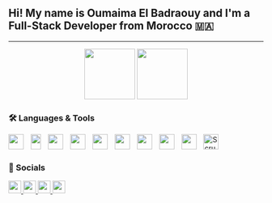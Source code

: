 <h2 align="left">Hi! My name is Oumaima El Badraouy and I'm a Full-Stack Developer from Morocco 🇲🇦</h2>

---

<div align="center">
  <img src="https://github-readme-stats.vercel.app/api?username=Oumaima-El-Badraouy&show_icons=true&count_private=true&theme=dracula&hide_border=true" height="100" />
  <img src="https://github-readme-stats.vercel.app/api/top-langs?username=Oumaima-El-Badraouy&layout=compact&langs_count=6&theme=dracula&hide_border=true" height="100" />
</div>



### 🛠️ Languages & Tools
<div align="left">
  <img src="https://cdn.jsdelivr.net/gh/devicons/devicon/icons/javascript/javascript-original.svg" style="height:30px; width:30px; object-fit:contain; margin-right:10px;" />
  <img src="https://cdn.jsdelivr.net/gh/devicons/devicon/icons/typescript/typescript-original.svg" style="height:30px; width:20px; object-fit:contain; margin-right:10px;" />
  <img src="https://cdn.jsdelivr.net/gh/devicons/devicon/icons/react/react-original.svg" style="height:30px; width:30px; object-fit:contain; margin-right:10px;" />
  <img src="https://cdn.jsdelivr.net/gh/devicons/devicon/icons/html5/html5-original.svg" style="height:30px; width:30px; object-fit:contain; margin-right:10px;" />
  <img src="https://cdn.jsdelivr.net/gh/devicons/devicon/icons/css3/css3-original.svg" style="height:30px; width:30px; object-fit:contain; margin-right:10px;" />
  <img src="https://cdn.jsdelivr.net/gh/devicons/devicon/icons/python/python-original.svg" style="height:30px; width:30px; object-fit:contain; margin-right:10px;" />
  <img src="https://cdn.jsdelivr.net/gh/devicons/devicon/icons/c/c-original.svg" style="height:30px; width:30px; object-fit:contain; margin-right:10px;" />
  <img src="https://cdn.jsdelivr.net/gh/devicons/devicon/icons/docker/docker-original.svg" style="height:30px; width:30px; object-fit:contain; margin-right:10px;" />
  <img src="https://cdn.jsdelivr.net/gh/devicons/devicon/icons/git/git-original.svg" style="height:30px; width:30px; object-fit:contain; margin-right:10px;" />
  <img src="https://cdn.jsdelivr.net/gh/devicons/devicon/icons/gitlab/gitlab-original.svg" style="height:30px; width:30px; object-fit:contain; margin-right:10px;" title="Scrum/DevOps" />

</div>




### 🔗 Socials

<div align="left">

  <a href="https://www.instagram.com/archika_lg" target="_blank">
    <img src="https://img.shields.io/static/v1?message=Instagram&logo=instagram&label=&color=E4405F&logoColor=white&style=flat-square" height="25" />
  </a>
  <a href="https://www.linkedin.com/in/oumaima-el-badraouy" target="_blank">
    <img src="https://img.shields.io/static/v1?message=LinkedIn&logo=linkedin&label=&color=0077B5&logoColor=white&style=flat-square" height="25" />
  </a>
  <a href="mailto:omaimaelbdraouy@gmail.com" target="_blank">
    <img src="https://img.shields.io/static/v1?message=Gmail&logo=gmail&label=&color=D14836&logoColor=white&style=flat-square" height="25" />
  </a>
  <a href="https://discordapp.com/users/1345932877493305354" target="_blank">
    <img src="https://img.shields.io/static/v1?message=Discord&logo=discord&label=&color=7289DA&logoColor=white&style=flat-square" height="25" />
  </a>
</div>




